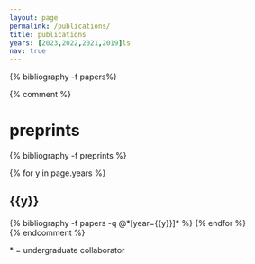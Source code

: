 ```yaml
---
layout: page
permalink: /publications/
title: publications
years: [2023,2022,2021,2019]ls
nav: true
---
```


<div class="publications">

{% bibliography -f papers%}

</div>

{% comment %}
<h1>preprints</h1>

<div class="publications">

{% bibliography -f preprints %}

</div>


<div class="publications">

{% for y in page.years %}
  <h2 class="year">{{y}}</h2>
  {% bibliography -f papers -q @*[year={{y}}]* %}
{% endfor %}
</div>
{% endcomment %}

<p>* = undergraduate collaborator</p>
